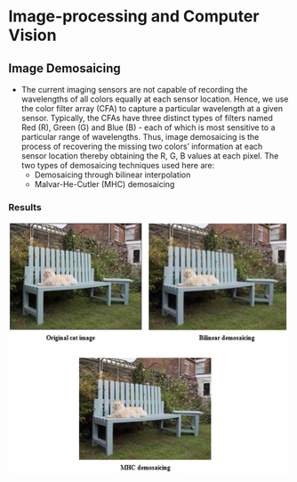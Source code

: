 # Image-processing and Computer Vision

## Image Demosaicing 
* The current imaging sensors are not capable of recording the wavelengths of all colors equally at each sensor location. Hence, we use the color filter array (CFA) to capture a particular wavelength at a given sensor. Typically, the CFAs have three distinct types of filters named Red (R), Green (G) and Blue (B) - each of which is most sensitive to a particular range of wavelengths. Thus, image demosaicing is the process of recovering the missing two colors’ information at each sensor location thereby obtaining the R, G, B values at each pixel. The two types of demosaicing techniques used here are:
  * Demosaicing through bilinear interpolation
  * Malvar-He-Cutler (MHC) demosaicing
  
### Results
<img src="demosaicing/example_demosaicing.jpg">
  
 
